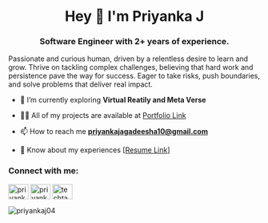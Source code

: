 <h1 align="center">Hey 👋 I'm Priyanka J</h1>
<h3 align="center">Software Engineer with 2+ years of experience.</h3>

<p>Passionate and curious human, driven by a relentless desire to learn and grow. Thrive on tackling complex challenges, believing that hard work and persistence pave the way for success. Eager to take risks, push boundaries, and solve problems that deliver real impact.</p>

- 🌱 I’m currently exploring **Virtual Reatily and Meta Verse**

- 👨‍💻 All of my projects are available at [Portfolio Link](https://portfolio-dashboard-lsc4.vercel.app/)

- 📫 How to reach me **priyankajagadeesha10@gmail.com**

- 📄 Know about my experiences [[Resume Link](https://bit.ly/pj-resume-sde)]

<h3 align="left">Connect with me:</h3>
<p align="left">
<a href="https://codepen.io/priyankaj04" target="blank"><img align="center" src="https://raw.githubusercontent.com/rahuldkjain/github-profile-readme-generator/master/src/images/icons/Social/codepen.svg" alt="priyankaj04" height="30" width="40" /></a>
<a href="https://linkedin.com/in/priyanka-j-687572213" target="blank"><img align="center" src="https://raw.githubusercontent.com/rahuldkjain/github-profile-readme-generator/master/src/images/icons/Social/linked-in-alt.svg" alt="priyanka-j-687572213" height="30" width="40" /></a>
<a href="https://instagram.com/techtangoo" target="blank"><img align="center" src="https://raw.githubusercontent.com/rahuldkjain/github-profile-readme-generator/master/src/images/icons/Social/instagram.svg" alt="techtangoo" height="30" width="40" /></a>
</p>
<p><img align="center" src="https://github-readme-streak-stats.herokuapp.com/?user=priyankaj04&theme=codeSTACKr&hide_border=true" alt="priyankaj04" /></p>
